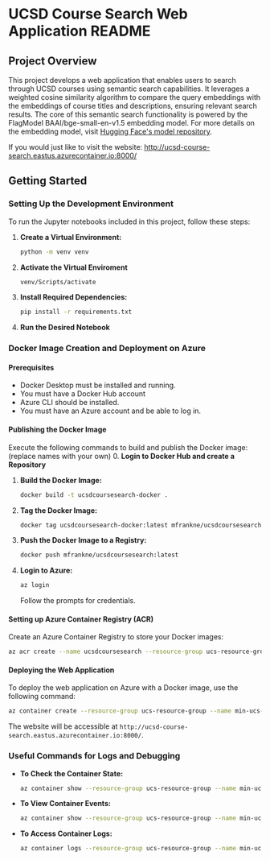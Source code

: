 
# UCSD Course Search Web Application README

## Project Overview
This project develops a web application that enables users to search through UCSD courses using semantic search capabilities. It leverages a weighted cosine similarity algorithm to compare the query embeddings with the embeddings of course titles and descriptions, ensuring relevant search results. The core of this semantic search functionality is powered by the FlagModel BAAI/bge-small-en-v1.5 embedding model. For more details on the embedding model, visit [Hugging Face's model repository](https://huggingface.co/BAAI/bge-small-en-v1.5).

If you would just like to visit the website: http://ucsd-course-search.eastus.azurecontainer.io:8000/

## Getting Started

### Setting Up the Development Environment
To run the Jupyter notebooks included in this project, follow these steps:

1. **Create a Virtual Environment:**
   ```sh
   python -m venv venv
   ```
2. **Activate the Virtual Enviroment**
    ```sh
    venv/Scripts/activate
    ```
3. **Install Required Dependencies:**
   ```sh
   pip install -r requirements.txt
   ```
4. **Run the Desired Notebook**

### Docker Image Creation and Deployment on Azure

#### Prerequisites
- Docker Desktop must be installed and running.
- You must have a Docker Hub account
- Azure CLI should be installed.
- You must have an Azure account and be able to log in.

#### Publishing the Docker Image
Execute the following commands to build and publish the Docker image: (replace names with your own)
0. **Login to Docker Hub and create a Repository**

1. **Build the Docker Image:**
   ```sh
   docker build -t ucsdcoursesearch-docker .
   ```
2. **Tag the Docker Image:**
   ```sh
   docker tag ucsdcoursesearch-docker:latest mfrankne/ucsdcoursesearch:latest
   ```
3. **Push the Docker Image to a Registry:**
   ```sh
   docker push mfrankne/ucsdcoursesearch:latest
   ```
4. **Login to Azure:**
   ```sh
   az login
   ```
   Follow the prompts for credentials.

#### Setting up Azure Container Registry (ACR)
Create an Azure Container Registry to store your Docker images:

```sh
az acr create --name ucsdcoursesearch --resource-group ucs-resource-group --sku standard --admin-enabled true
```

#### Deploying the Web Application
To deploy the web application on Azure with a Docker image, use the following command:

```sh
az container create --resource-group ucs-resource-group --name min-ucs-app-instance --image mfrankne/ucsdcoursesearch:latest --cpu 2 --memory 3 --dns-name-label ucsd-course-search --ports 8000
```

The website will be accessible at `http://ucsd-course-search.eastus.azurecontainer.io:8000/`.

### Useful Commands for Logs and Debugging
- **To Check the Container State:**
  ```sh
  az container show --resource-group ucs-resource-group --name min-ucs-app-instance --query containers[0].instanceView.currentState.state
  ```
- **To View Container Events:**
  ```sh
  az container show --resource-group ucs-resource-group --name min-ucs-app-instance --query instanceView.events
  ```
- **To Access Container Logs:**
  ```sh
  az container logs --resource-group ucs-resource-group --name min-ucs-app-instance
  ```
